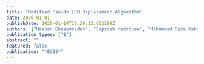 ```yaml
---
title: "Modified Pseudo LRU Replacement Algorithm"
date: 2006-01-01
publishDate: 2020-01-14T10:29:12.053190Z
authors: ["Hassan Ghasemzadeh", "Sepideh Mazrouee", "Mohammad Reza Kakoee"]
publication_types: ["1"]
abstract: ""
featured: false
publication: "*ECBS*"
---
```


